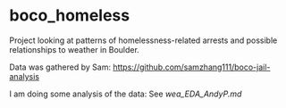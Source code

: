 # boco_homeless

Project looking at patterns of homelessness-related arrests and possible relationships to weather in Boulder.

Data was gathered by Sam: <https://github.com/samzhang111/boco-jail-analysis>

I am doing some analysis of the data: See *wea_EDA_AndyP.md*

